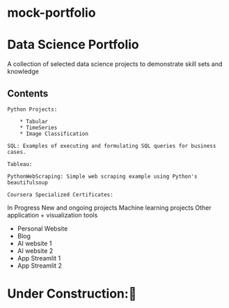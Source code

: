 # mock-portfolio

# Data Science Portfolio

A collection of selected data science projects to demonstrate skill sets and knowledge

## Contents

    Python Projects: 
  
        * Tabular
        * TimeSeries
        * Image Classification
    
    SQL: Examples of executing and formulating SQL queries for business cases.
    
    Tableau:
    
    PythonWebScraping: Simple web scraping example using Python's beautifulsoup
    
    Coursera Specialized Certificates: 
     

In Progress
New and ongoing projects
Machine learning projects
Other application + visualization tools

- Personal Website
- Blog
- AI website 1
- AI website 2
- App Streamlit 1
- App Streamlit 2


# Under Construction:🚧

